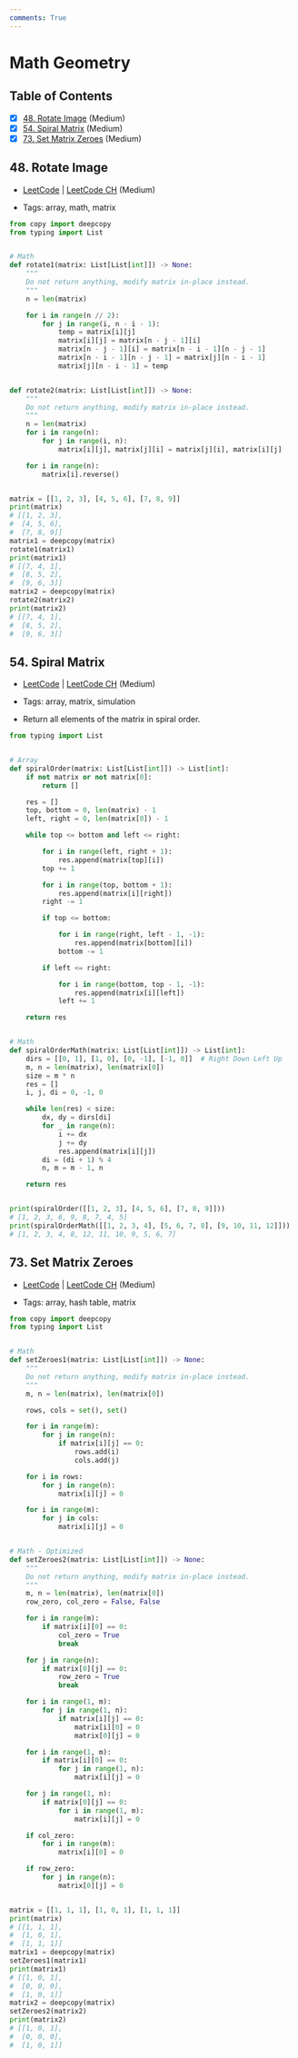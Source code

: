 ```yaml
---
comments: True
---
```


# Math Geometry

## Table of Contents

- [x] [48. Rotate Image](https://leetcode.cn/problems/rotate-image/) (Medium)
- [x] [54. Spiral Matrix](https://leetcode.cn/problems/spiral-matrix/) (Medium)
- [x] [73. Set Matrix Zeroes](https://leetcode.cn/problems/set-matrix-zeroes/) (Medium)

## 48. Rotate Image

-   [LeetCode](https://leetcode.com/problems/rotate-image/) | [LeetCode CH](https://leetcode.cn/problems/rotate-image/) (Medium)

-   Tags: array, math, matrix

```python title="48. Rotate Image - Python Solution"
from copy import deepcopy
from typing import List


# Math
def rotate1(matrix: List[List[int]]) -> None:
    """
    Do not return anything, modify matrix in-place instead.
    """
    n = len(matrix)

    for i in range(n // 2):
        for j in range(i, n - i - 1):
            temp = matrix[i][j]
            matrix[i][j] = matrix[n - j - 1][i]
            matrix[n - j - 1][i] = matrix[n - i - 1][n - j - 1]
            matrix[n - i - 1][n - j - 1] = matrix[j][n - i - 1]
            matrix[j][n - i - 1] = temp


def rotate2(matrix: List[List[int]]) -> None:
    """
    Do not return anything, modify matrix in-place instead.
    """
    n = len(matrix)
    for i in range(n):
        for j in range(i, n):
            matrix[i][j], matrix[j][i] = matrix[j][i], matrix[i][j]

    for i in range(n):
        matrix[i].reverse()


matrix = [[1, 2, 3], [4, 5, 6], [7, 8, 9]]
print(matrix)
# [[1, 2, 3],
#  [4, 5, 6],
#  [7, 8, 9]]
matrix1 = deepcopy(matrix)
rotate1(matrix1)
print(matrix1)
# [[7, 4, 1],
#  [8, 5, 2],
#  [9, 6, 3]]
matrix2 = deepcopy(matrix)
rotate2(matrix2)
print(matrix2)
# [[7, 4, 1],
#  [8, 5, 2],
#  [9, 6, 3]]

```

## 54. Spiral Matrix

-   [LeetCode](https://leetcode.com/problems/spiral-matrix/) | [LeetCode CH](https://leetcode.cn/problems/spiral-matrix/) (Medium)

-   Tags: array, matrix, simulation
-   Return all elements of the matrix in spiral order.

```python title="54. Spiral Matrix - Python Solution"
from typing import List


# Array
def spiralOrder(matrix: List[List[int]]) -> List[int]:
    if not matrix or not matrix[0]:
        return []

    res = []
    top, bottom = 0, len(matrix) - 1
    left, right = 0, len(matrix[0]) - 1

    while top <= bottom and left <= right:

        for i in range(left, right + 1):
            res.append(matrix[top][i])
        top += 1

        for i in range(top, bottom + 1):
            res.append(matrix[i][right])
        right -= 1

        if top <= bottom:

            for i in range(right, left - 1, -1):
                res.append(matrix[bottom][i])
            bottom -= 1

        if left <= right:

            for i in range(bottom, top - 1, -1):
                res.append(matrix[i][left])
            left += 1

    return res


# Math
def spiralOrderMath(matrix: List[List[int]]) -> List[int]:
    dirs = [[0, 1], [1, 0], [0, -1], [-1, 0]]  # Right Down Left Up
    m, n = len(matrix), len(matrix[0])
    size = m * n
    res = []
    i, j, di = 0, -1, 0

    while len(res) < size:
        dx, dy = dirs[di]
        for _ in range(n):
            i += dx
            j += dy
            res.append(matrix[i][j])
        di = (di + 1) % 4
        n, m = m - 1, n

    return res


print(spiralOrder([[1, 2, 3], [4, 5, 6], [7, 8, 9]]))
# [1, 2, 3, 6, 9, 8, 7, 4, 5]
print(spiralOrderMath([[1, 2, 3, 4], [5, 6, 7, 8], [9, 10, 11, 12]]))
# [1, 2, 3, 4, 8, 12, 11, 10, 9, 5, 6, 7]

```

## 73. Set Matrix Zeroes

-   [LeetCode](https://leetcode.com/problems/set-matrix-zeroes/) | [LeetCode CH](https://leetcode.cn/problems/set-matrix-zeroes/) (Medium)

-   Tags: array, hash table, matrix

```python title="73. Set Matrix Zeroes - Python Solution"
from copy import deepcopy
from typing import List


# Math
def setZeroes1(matrix: List[List[int]]) -> None:
    """
    Do not return anything, modify matrix in-place instead.
    """
    m, n = len(matrix), len(matrix[0])

    rows, cols = set(), set()

    for i in range(m):
        for j in range(n):
            if matrix[i][j] == 0:
                rows.add(i)
                cols.add(j)

    for i in rows:
        for j in range(n):
            matrix[i][j] = 0

    for i in range(m):
        for j in cols:
            matrix[i][j] = 0


# Math - Optimized
def setZeroes2(matrix: List[List[int]]) -> None:
    """
    Do not return anything, modify matrix in-place instead.
    """
    m, n = len(matrix), len(matrix[0])
    row_zero, col_zero = False, False

    for i in range(m):
        if matrix[i][0] == 0:
            col_zero = True
            break

    for j in range(n):
        if matrix[0][j] == 0:
            row_zero = True
            break

    for i in range(1, m):
        for j in range(1, n):
            if matrix[i][j] == 0:
                matrix[i][0] = 0
                matrix[0][j] = 0

    for i in range(1, m):
        if matrix[i][0] == 0:
            for j in range(1, n):
                matrix[i][j] = 0

    for j in range(1, n):
        if matrix[0][j] == 0:
            for i in range(1, m):
                matrix[i][j] = 0

    if col_zero:
        for i in range(m):
            matrix[i][0] = 0

    if row_zero:
        for j in range(n):
            matrix[0][j] = 0


matrix = [[1, 1, 1], [1, 0, 1], [1, 1, 1]]
print(matrix)
# [[1, 1, 1],
#  [1, 0, 1],
#  [1, 1, 1]]
matrix1 = deepcopy(matrix)
setZeroes1(matrix1)
print(matrix1)
# [[1, 0, 1],
#  [0, 0, 0],
#  [1, 0, 1]]
matrix2 = deepcopy(matrix)
setZeroes2(matrix2)
print(matrix2)
# [[1, 0, 1],
#  [0, 0, 0],
#  [1, 0, 1]]

```
